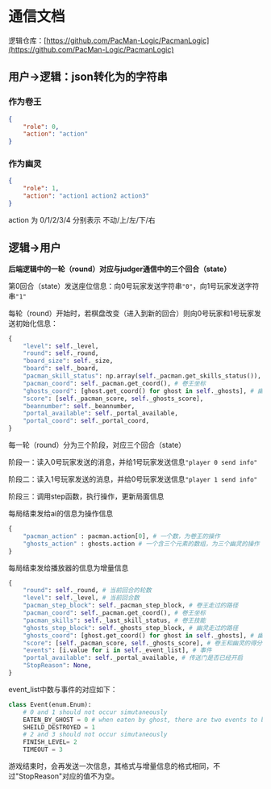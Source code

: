 # 通信文档

逻辑仓库：[https://github.com/PacMan-Logic/PacmanLogic](https://github.com/PacMan-Logic/PacmanLogic)

## 用户->逻辑：json转化为的字符串

### 作为卷王
```json
{
    "role": 0,
    "action": "action"
}
```

### 作为幽灵
```json
{
    "role": 1,
    "action": "action1 action2 action3"
}
```
action 为 0/1/2/3/4 分别表示 不动/上/左/下/右

## 逻辑->用户

<b>后端逻辑中的一轮（round）对应与judger通信中的三个回合（state）</b>

第0回合（state）发送座位信息：向0号玩家发送字符串```"0"```，向1号玩家发送字符串```"1"```

每轮（round）开始时，若棋盘改变（进入到新的回合）则向0号玩家和1号玩家发送初始化信息：
```py
{
    "level": self._level,
    "round": self._round,
    "board_size": self._size,
    "board": self._board,
    "pacman_skill_status": np.array(self._pacman.get_skills_status()),
    "pacman_coord": self._pacman.get_coord(), # 卷王坐标
    "ghosts_coord": [ghost.get_coord() for ghost in self._ghosts], # 幽灵坐标
    "score": [self._pacman_score, self._ghosts_score],
    "beannumber": self._beannumber,
    "portal_available": self._portal_available,
    "portal_coord": self._portal_coord,
}
```

每一轮（round）分为三个阶段，对应三个回合（state）

阶段一：读入0号玩家发送的消息，并给1号玩家发送信息```"player 0 send info"```

阶段二：读入1号玩家发送的消息，并给0号玩家发送信息```"player 1 send info"```

阶段三：调用step函数，执行操作，更新局面信息

每局结束发给ai的信息为操作信息
```py
{
    "pacman_action" : pacman.action[0], # 一个数，为卷王的操作
    "ghosts_action" : ghosts.action # 一个含三个元素的数组，为三个幽灵的操作
}
```

每局结束发给播放器的信息为增量信息
```py
{
    "round": self._round, # 当前回合的轮数
    "level": self._level, # 当前回合数
    "pacman_step_block": self._pacman_step_block, # 卷王走过的路径
    "pacman_coord": self._pacman.get_coord(), # 卷王坐标
    "pacman_skills": self._last_skill_status, # 卷王技能
    "ghosts_step_block": self._ghosts_step_block, # 幽灵走过的路径
    "ghosts_coord": [ghost.get_coord() for ghost in self._ghosts], # 幽灵坐标
    "score": [self._pacman_score, self._ghosts_score], # 卷王和幽灵的得分
    "events": [i.value for i in self._event_list], # 事件
    "portal_available": self._portal_available, # 传送门是否已经开启
    "StopReason": None,
}
```
event_list中数与事件的对应如下：
```py
class Event(enum.Enum):
    # 0 and 1 should not occur simutaneously
    EATEN_BY_GHOST = 0 # when eaten by ghost, there are two events to be rendered. first, there should be a animation of pacman being caught by ghost. then, the game should pause for a while, and display a respawning animaiton after receiving next coord infomation.
    SHEILD_DESTROYED = 1 
    # 2 and 3 should not occur simutaneously
    FINISH_LEVEL= 2
    TIMEOUT = 3
```

游戏结束时，会再发送一次信息，其格式与增量信息的格式相同，不过"StopReason"对应的值不为空。